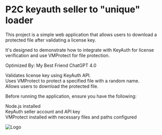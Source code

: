 
# P2C keyauth seller to "unique" loader


This project is a simple web application that allows users to download a protected file after validating a license key. 

It's designed to demonstrate how to integrate with KeyAuth for license verification and use VMProtect for file protection.

Optimized By: My Best Friend ChatGPT 4.0  

Validates license key using KeyAuth API.  
Uses VMProtect to protect a specified file with a random name.  
Allows users to download the protected file.  

Before running the application, ensure you have the following:

Node.js installed  
KeyAuth seller account and API key  
VMProtect installed with necessary files and paths configured  

![Logo]([https://dev-to-uploads.s3.amazonaws.com/uploads/articles/th5xamgrr6se0x5ro4g6.png](https://raw.githubusercontent.com/zf9/Website2VMProtect/main/image.png))

